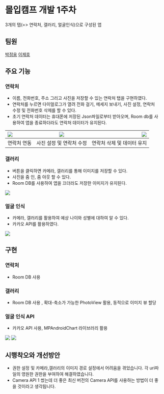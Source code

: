 # 몰입캠프 개발 1주차
3개의 탭(=> 연락처, 갤러리, 얼굴인식)으로 구성된 앱 <br>

## 팀원
[박정웅](https://github.com/yeolia327)
[이제호](https://github.com/jhl8109)

## 주요 기능
### 연락처
- 이름, 전화번호, 주소 그리고 사진을 저장할 수 있는 연락처 탭을 구현하였다.
- 연락처를 누르면 다이얼로그가 열려 전화 걸기, 메세지 보내기, 사진 설정, 연락처 수정 및 전화번호 삭제를 할 수 있다.
- 초기 연락처 데이터는 휴대폰에 저장된 Json파일로부터 받아오며, Room db를 사용하여 앱을 종료하더라도 연락처 데이터가 유지된다.

| <img src = "https://user-images.githubusercontent.com/77967396/147923683-42ad0323-a976-4675-ad6d-12a20926e477.gif"> |  <img src = "https://user-images.githubusercontent.com/77967396/147923980-682a7583-92e8-42c2-ae07-d95904272c86.gif"> |  <img src = "https://user-images.githubusercontent.com/77967396/147924183-8163ddf7-73fc-4c54-9ba4-67b449b164e4.gif"> |
|:--------|:--------:|--------:|
|<div align="center"> 연락처 연동 </div>| 사진 설정 및 연락처 수정 |<div align="center"> 연락처 삭제 및 데이터 유지 </div>|

### 갤러리
- 버튼을 클릭하면 카메라, 갤러리를 통해 이미지를 저장할 수 있다.
- 사진을 줌 인, 줌 아웃 할 수 있다.
- Room DB를 사용하여 앱을 끄더라도 저장한 이미지가 유지된다.
<img src = "https://user-images.githubusercontent.com/78259314/147910507-8b14c590-3d01-4581-86e2-0263ef5f51fd.gif">

### 얼굴 인식
- 카메라, 갤러리를 활용하여 예상 나이와 성별에 대하여 알 수 있다.
- 카카오 API를 활용하였다.
<img src = "https://user-images.githubusercontent.com/78259314/147924680-32587166-c91a-4497-919c-6cbb9a86fc95.gif">

## 구현

### 연락처
- Room DB 사용 
### 갤러리
- Room DB 사용 , 확대-축소가 가능한 PhotoView 활용, 동적으로 이미지 뷰 할당
### 얼굴 인식 API
- 카카오 API 사용, MPAndroidChart 라이브러리 활용
<img src = "https://user-images.githubusercontent.com/78259314/148014471-7eab1430-9c09-403f-b5ef-eedf3d736bf2.png">
<img src = "https://user-images.githubusercontent.com/78259314/148014481-21591d51-16ea-4769-b230-1fd7835d62ff.png">

## 시행착오와 개선방안

- 권한 설정 및 카메라,갤러리의 이미지 경로 설정에서 어려움을 겪었습니다. 각 uri파일의 영원한 권한을 부여하여 해결하였습니다.
- Camera API 1 썼는데 더 좋은 최신 버전의 Camera API를 사용하는 방법이 더 좋을 것이라고 생각됩니다.

